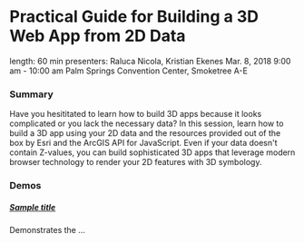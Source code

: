 # Practical Guide for Building a 3D Web App from 2D Data

length: 60 min
presenters: Raluca Nicola, Kristian Ekenes
Mar. 8, 2018 9:00 am - 10:00 am
Palm Springs Convention Center, Smoketree A-E

### Summary

Have you hesititated to learn how to build 3D apps because it looks complicated or you lack the necessary data? In this session, learn how to build a 3D app using your 2D data and the resources provided out of the box by Esri and the ArcGIS API for JavaScript. Even if your data doesn't contain Z-values, you can build sophisticated 3D apps that leverage modern browser technology to render your 2D features with 3D symbology.

### Demos

#####  [Sample title](url)

Demonstrates the ...

